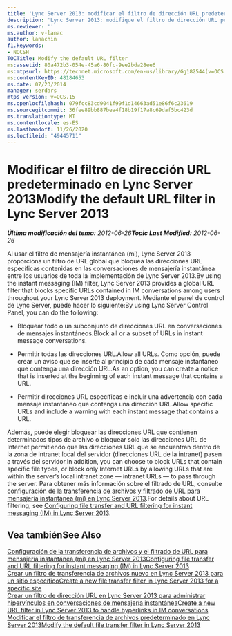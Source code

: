 ```yaml
---
title: 'Lync Server 2013: modificar el filtro de dirección URL predeterminado'
description: 'Lync Server 2013: modifique el filtro de dirección URL predeterminado.'
ms.reviewer: ''
ms.author: v-lanac
author: lanachin
f1.keywords:
- NOCSH
TOCTitle: Modify the default URL filter
ms:assetid: 80a472b3-054e-45a6-80fc-9ee2bda28ee6
ms:mtpsurl: https://technet.microsoft.com/en-us/library/Gg182544(v=OCS.15)
ms:contentKeyID: 48184653
ms.date: 07/23/2014
manager: serdars
mtps_version: v=OCS.15
ms.openlocfilehash: 079fcc83cd9041f99f1d14663ad51e86f6c23619
ms.sourcegitcommit: 36fee89bb887bea4f18b19f17a8c69daf5bc423d
ms.translationtype: MT
ms.contentlocale: es-ES
ms.lasthandoff: 11/26/2020
ms.locfileid: "49445711"
---
```

# <a name="modify-the-default-url-filter-in-lync-server-2013"></a><span data-ttu-id="8b4e7-103">Modificar el filtro de dirección URL predeterminado en Lync Server 2013</span><span class="sxs-lookup"><span data-stu-id="8b4e7-103">Modify the default URL filter in Lync Server 2013</span></span>

<div data-xmlns="http://www.w3.org/1999/xhtml">

<div class="topic" data-xmlns="http://www.w3.org/1999/xhtml" data-msxsl="urn:schemas-microsoft-com:xslt" data-cs="https://msdn.microsoft.com/">

<div data-asp="https://msdn2.microsoft.com/asp">



</div>

<div id="mainSection">

<div id="mainBody"><span data-ttu-id="8b4e7-104">

<span> </span></span><span class="sxs-lookup"><span data-stu-id="8b4e7-104">

<span> </span></span></span>

<span data-ttu-id="8b4e7-105">_**Última modificación del tema:** 2012-06-26_</span><span class="sxs-lookup"><span data-stu-id="8b4e7-105">_**Topic Last Modified:** 2012-06-26_</span></span>

<span data-ttu-id="8b4e7-106">Al usar el filtro de mensajería instantánea (mi), Lync Server 2013 proporciona un filtro de URL global que bloquea las direcciones URL específicas contenidas en las conversaciones de mensajería instantánea entre los usuarios de toda la implementación de Lync Server 2013.</span><span class="sxs-lookup"><span data-stu-id="8b4e7-106">By using the instant messaging (IM) filter, Lync Server 2013 provides a global URL filter that blocks specific URLs contained in IM conversations among users throughout your Lync Server 2013 deployment.</span></span> <span data-ttu-id="8b4e7-107">Mediante el panel de control de Lync Server, puede hacer lo siguiente:</span><span class="sxs-lookup"><span data-stu-id="8b4e7-107">By using Lync Server Control Panel, you can do the following:</span></span>

  - <span data-ttu-id="8b4e7-108">Bloquear todo o un subconjunto de direcciones URL en conversaciones de mensajes instantáneos.</span><span class="sxs-lookup"><span data-stu-id="8b4e7-108">Block all or a subset of URLs in instant message conversations.</span></span>

  - <span data-ttu-id="8b4e7-109">Permitir todas las direcciones URL.</span><span class="sxs-lookup"><span data-stu-id="8b4e7-109">Allow all URLs.</span></span> <span data-ttu-id="8b4e7-110">Como opción, puede crear un aviso que se inserte al principio de cada mensaje instantáneo que contenga una dirección URL.</span><span class="sxs-lookup"><span data-stu-id="8b4e7-110">As an option, you can create a notice that is inserted at the beginning of each instant message that contains a URL.</span></span>

  - <span data-ttu-id="8b4e7-111">Permitir direcciones URL específicas e incluir una advertencia con cada mensaje instantáneo que contenga una dirección URL.</span><span class="sxs-lookup"><span data-stu-id="8b4e7-111">Allow specific URLs and include a warning with each instant message that contains a URL.</span></span>

<span data-ttu-id="8b4e7-112">Además, puede elegir bloquear las direcciones URL que contienen determinados tipos de archivo o bloquear solo las direcciones URL de Internet permitiendo que las direcciones URL que se encuentran dentro de la zona de Intranet local del servidor (direcciones URL de la intranet) pasen a través del servidor.</span><span class="sxs-lookup"><span data-stu-id="8b4e7-112">In addition, you can choose to block URLs that contain specific file types, or block only Internet URLs by allowing URLs that are within the server’s local intranet zone — intranet URLs — to pass through the server.</span></span> <span data-ttu-id="8b4e7-113">Para obtener más información sobre el filtrado de URL, consulte [configuración de la transferencia de archivos y filtrado de URL para mensajería instantánea (mi) en Lync Server 2013](lync-server-2013-configuring-file-transfer-and-url-filtering-for-instant-messaging-im.md).</span><span class="sxs-lookup"><span data-stu-id="8b4e7-113">For details about URL filtering, see [Configuring file transfer and URL filtering for instant messaging (IM) in Lync Server 2013](lync-server-2013-configuring-file-transfer-and-url-filtering-for-instant-messaging-im.md).</span></span>

<div>

## <a name="see-also"></a><span data-ttu-id="8b4e7-114">Vea también</span><span class="sxs-lookup"><span data-stu-id="8b4e7-114">See Also</span></span>


[<span data-ttu-id="8b4e7-115">Configuración de la transferencia de archivos y el filtrado de URL para mensajería instantánea (mi) en Lync Server 2013</span><span class="sxs-lookup"><span data-stu-id="8b4e7-115">Configuring file transfer and URL filtering for instant messaging (IM) in Lync Server 2013</span></span>](lync-server-2013-configuring-file-transfer-and-url-filtering-for-instant-messaging-im.md)  
[<span data-ttu-id="8b4e7-116">Crear un filtro de transferencia de archivos nuevo en Lync Server 2013 para un sitio específico</span><span class="sxs-lookup"><span data-stu-id="8b4e7-116">Create a new file transfer filter in Lync Server 2013 for a specific site</span></span>](lync-server-2013-create-a-new-file-transfer-filter-for-a-specific-site.md)  
[<span data-ttu-id="8b4e7-117">Crear un filtro de dirección URL en Lync Server 2013 para administrar hipervínculos en conversaciones de mensajería instantánea</span><span class="sxs-lookup"><span data-stu-id="8b4e7-117">Create a new URL filter in Lync Server 2013 to handle hyperlinks in IM conversations</span></span>](lync-server-2013-create-a-new-url-filter-to-handle-hyperlinks-in-im-conversations.md)  
[<span data-ttu-id="8b4e7-118">Modificar el filtro de transferencia de archivos predeterminado en Lync Server 2013</span><span class="sxs-lookup"><span data-stu-id="8b4e7-118">Modify the default file transfer filter in Lync Server 2013</span></span>](lync-server-2013-modify-the-default-file-transfer-filter.md)  
  

<span data-ttu-id="8b4e7-119"></div>

</div>

<span> </span>

</div>

</div>

</span><span class="sxs-lookup"><span data-stu-id="8b4e7-119"></div>

</div>

<span> </span>

</div>

</div>

</span></span></div>

